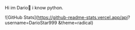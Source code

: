 Hi im Dario👋
i know python.

![GitHub Stats](https://github-readme-stats.vercel.app/api? username=DarioStar999 &theme=radical)
